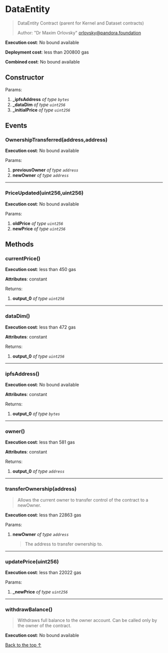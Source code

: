# DataEntity
> DataEntity Contract (parent for Kernel and Dataset contracts)
>
> Author: "Dr Maxim Orlovsky" <orlovsky@pandora.foundation>


**Execution cost**: No bound available

**Deployment cost**: less than 200800 gas

**Combined cost**: No bound available

## Constructor



Params:

1. **_ipfsAddress** *of type `bytes`*
2. **_dataDim** *of type `uint256`*
3. **_initialPrice** *of type `uint256`*

## Events
### OwnershipTransferred(address,address)


**Execution cost**: No bound available


Params:

1. **previousOwner** *of type `address`*
2. **newOwner** *of type `address`*

--- 
### PriceUpdated(uint256,uint256)


**Execution cost**: No bound available


Params:

1. **oldPrice** *of type `uint256`*
2. **newPrice** *of type `uint256`*


## Methods
### currentPrice()


**Execution cost**: less than 450 gas

**Attributes**: constant



Returns:


1. **output_0** *of type `uint256`*

--- 
### dataDim()


**Execution cost**: less than 472 gas

**Attributes**: constant



Returns:


1. **output_0** *of type `uint256`*

--- 
### ipfsAddress()


**Execution cost**: No bound available

**Attributes**: constant



Returns:


1. **output_0** *of type `bytes`*

--- 
### owner()


**Execution cost**: less than 581 gas

**Attributes**: constant



Returns:


1. **output_0** *of type `address`*

--- 
### transferOwnership(address)
>
> Allows the current owner to transfer control of the contract to a newOwner.


**Execution cost**: less than 22863 gas


Params:

1. **newOwner** *of type `address`*

    > The address to transfer ownership to.



--- 
### updatePrice(uint256)


**Execution cost**: less than 22022 gas


Params:

1. **_newPrice** *of type `uint256`*


--- 
### withdrawBalance()
>
>Withdraws full balance to the owner account. Can be called only by the owner of the contract.


**Execution cost**: No bound available




[Back to the top ↑](#dataentity)
